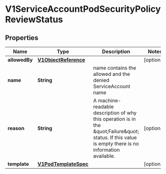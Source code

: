 
# V1ServiceAccountPodSecurityPolicyReviewStatus

## Properties
Name | Type | Description | Notes
------------ | ------------- | ------------- | -------------
**allowedBy** | [**V1ObjectReference**](V1ObjectReference.md) |  |  [optional]
**name** | **String** | name contains the allowed and the denied ServiceAccount name | 
**reason** | **String** | A machine-readable description of why this operation is in the \&quot;Failure\&quot; status. If this value is empty there is no information available. |  [optional]
**template** | [**V1PodTemplateSpec**](V1PodTemplateSpec.md) |  |  [optional]



